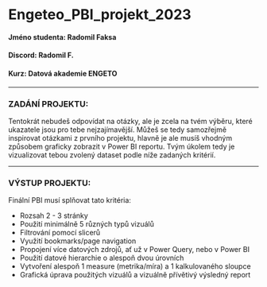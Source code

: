 # Engeteo_PBI_projekt_2023
 
#### Jméno studenta: Radomil Faksa
#### Discord: Radomil F.
#### Kurz: Datová akademie ENGETO

---------------------------------------------------------------------------------------------------------------------------------------------------------------
### ZADÁNÍ PROJEKTU: 
Tentokrát nebudeš odpovídat na otázky, ale je zcela na tvém výběru, které ukazatele jsou pro tebe nejzajímavější. Můžeš se tedy samozřejmě inspirovat otázkami z prvního projektu, hlavně je ale musíš vhodným způsobem graficky zobrazit v Power BI reportu. Tvým úkolem tedy je vizualizovat tebou zvolený dataset podle níže zadaných kritérií.

---------------------------------------------------------------------------------------------------------------------------------------------------------------

### VÝSTUP PROJEKTU:

Finální PBI musí splňovat tato kritéria:
- Rozsah 2 - 3 stránky
- Použití minimálně 5 různých typů vizuálů
- Filtrování pomocí slicerů
- Využití bookmarks/page navigation
- Propojení více datových zdrojů, ať už v Power Query, nebo v Power BI
- Použití datové hierarchie o alespoň dvou úrovních
- Vytvoření alespoň 1 measure (metrika/míra) a 1 kalkulovaného sloupce
- Grafická úprava použitých vizuálů a vizuálně přívětivý výsledný report
